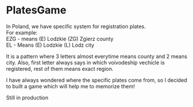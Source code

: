 # PlatesGame
In Poland, we have specific system for registration plates.<br/>
For example:<br/>
EZG - means (E) Lodzkie (ZG) Zgierz county<br/>
EL - Means (E) Lodzkie (L) Lodz city

It is a pattern where 3 letters almost everytime means county and 2 means city.
Also, first letter always says in which voivodeship vechicle is registered, rest of them means exact region.

I have always wondered where the specific plates come from, so I decided to built a game which will help me to memorize them!

Still in production
